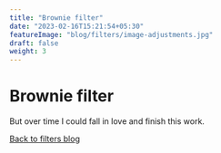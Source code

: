 ```yaml
---
title: "Brownie filter"
date: "2023-02-16T15:21:54+05:30"
featureImage: "blog/filters/image-adjustments.jpg"
draft: false
weight: 3
---
```


# Brownie filter


But over time I could fall in love and finish this work.

[Back to filters blog](/blog/fiters)
